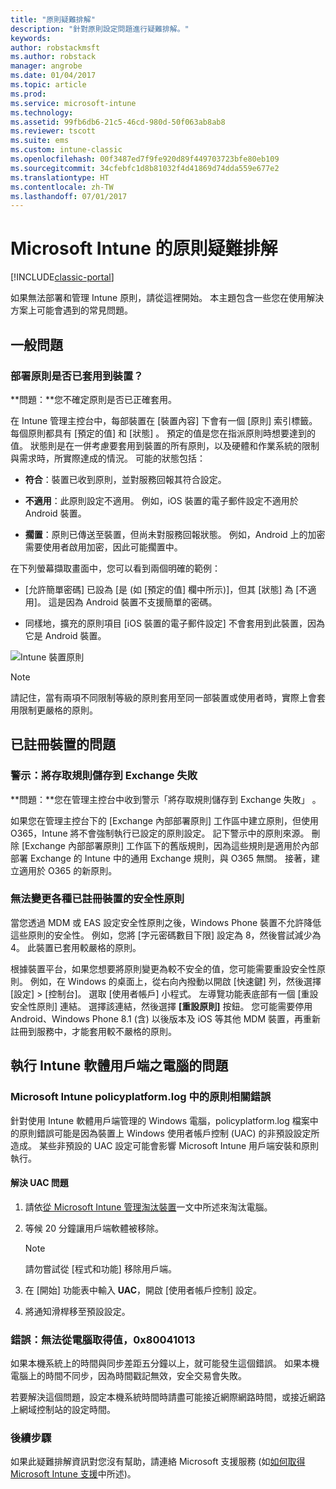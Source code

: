 ```yaml
---
title: "原則疑難排解"
description: "針對原則設定問題進行疑難排解。"
keywords: 
author: robstackmsft
ms.author: robstack
manager: angrobe
ms.date: 01/04/2017
ms.topic: article
ms.prod: 
ms.service: microsoft-intune
ms.technology: 
ms.assetid: 99fb6db6-21c5-46cd-980d-50f063ab8ab8
ms.reviewer: tscott
ms.suite: ems
ms.custom: intune-classic
ms.openlocfilehash: 00f3487ed7f9fe920d89f449703723bfe80eb109
ms.sourcegitcommit: 34cfebfc1d8b81032f4d41869d74dda559e677e2
ms.translationtype: HT
ms.contentlocale: zh-TW
ms.lasthandoff: 07/01/2017
---
```

# <a name="troubleshoot-policies-in-microsoft-intune"></a>Microsoft Intune 的原則疑難排解

[!INCLUDE[classic-portal](../includes/classic-portal.md)]

如果無法部署和管理 Intune 原則，請從這裡開始。 本主題包含一些您在使用解決方案上可能會遇到的常見問題。

## <a name="general-issues"></a>一般問題

### <a name="was-a-deployed-policy-applied-to-the-device"></a>部署原則是否已套用到裝置？
**問題：**您不確定原則是否已正確套用。

在 Intune 管理主控台中，每部裝置在 [裝置內容] 下會有一個 [原則] 索引標籤。 每個原則都具有 [預定的值]  和 [狀態] 。 預定的值是您在指派原則時想要達到的值。 狀態則是在一併考慮要套用到裝置的所有原則，以及硬體和作業系統的限制與需求時，所實際達成的情況。 可能的狀態包括：

-   **符合**：裝置已收到原則，並對服務回報其符合設定。

-   **不適用**：此原則設定不適用。 例如，iOS 裝置的電子郵件設定不適用於 Android 裝置。

-   **擱置**：原則已傳送至裝置，但尚未對服務回報狀態。 例如，Android 上的加密需要使用者啟用加密，因此可能擱置中。

在下列螢幕擷取畫面中，您可以看到兩個明確的範例：

-   [允許簡單密碼] 已設為 [是 (如 [預定的值] 欄中所示)]，但其 [狀態] 為 [不適用]。 這是因為 Android 裝置不支援簡單的密碼。

-   同樣地，擴充的原則項目 [iOS 裝置的電子郵件設定] 不會套用到此裝置，因為它是 Android 裝置。

![Intune 裝置原則](../media/Intune-Device-Policy-v.2.jpg)

> [!NOTE]
> 請記住，當有兩項不同限制等級的原則套用至同一部裝置或使用者時，實際上會套用限制更嚴格的原則。


## <a name="issues-with-enrolled-devices"></a>已註冊裝置的問題

### <a name="alert-saving-of-access-rules-to-exchange-has-failed"></a>警示：將存取規則儲存到 Exchange 失敗
**問題：**您在管理主控台中收到警示「將存取規則儲存到 Exchange 失敗」   。

如果您在管理主控台下的 [Exchange 內部部署原則] 工作區中建立原則，但使用 O365，Intune 將不會強制執行已設定的原則設定。 記下警示中的原則來源。  刪除 [Exchange 內部部署原則] 工作區下的舊版規則，因為這些規則是適用於內部部署 Exchange 的 Intune 中的通用 Exchange 規則，與 O365 無關。 接著，建立適用於 O365 的新原則。

### <a name="cannot-change-security-policy-for-various-enrolled-devices"></a>無法變更各種已註冊裝置的安全性原則
當您透過 MDM 或 EAS 設定安全性原則之後，Windows Phone 裝置不允許降低這些原則的安全性。 例如，您將 [字元密碼數目下限]  設定為 8，然後嘗試減少為 4。 此裝置已套用較嚴格的原則。

根據裝置平台，如果您想要將原則變更為較不安全的值，您可能需要重設安全性原則。
例如，在 Windows 的桌面上，從右向內撥動以開啟 [快速鍵] 列，然後選擇 [設定] &gt; [控制台]。  選取 [使用者帳戶]  小程式。
左導覽功能表底部有一個 [重設安全性原則]  連結。 選擇該連結，然後選擇 **[重設原則]** 按鈕。
您可能需要停用 Android、Windows Phone 8.1 (含) 以後版本及 iOS 等其他 MDM 裝置，再重新註冊到服務中，才能套用較不嚴格的原則。

## <a name="issues-with-pcs-that-run-the-intune-software-client"></a>執行 Intune 軟體用戶端之電腦的問題

### <a name="microsoft-intune-policy-related-errors-in-policyplatformlog"></a>Microsoft Intune policyplatform.log 中的原則相關錯誤
針對使用 Intune 軟體用戶端管理的 Windows 電腦，policyplatform.log 檔案中的原則錯誤可能是因為裝置上 Windows 使用者帳戶控制 (UAC) 的非預設設定所造成。 某些非預設的 UAC 設定可能會影響 Microsoft Intune 用戶端安裝和原則執行。

#### <a name="to-resolve-uac-issues"></a>解決 UAC 問題

1.  請依[從 Microsoft Intune 管理淘汰裝置](/intune-classic/deploy-use/retire-devices-from-microsoft-intune-management)一文中所述來淘汰電腦。

2.  等候 20 分鐘讓用戶端軟體被移除。

    > [!NOTE]
    > 請勿嘗試從 [程式和功能] 移除用戶端。

3.  在 [開始] 功能表中輸入 **UAC**，開啟 [使用者帳戶控制] 設定。

4.  將通知滑桿移至預設設定。

### <a name="error-cannot-obtain-the-value-from-the-computer-0x80041013"></a>錯誤：無法從電腦取得值，0x80041013
如果本機系統上的時間與同步差距五分鐘以上，就可能發生這個錯誤。 如果本機電腦上的時間不同步，因為時間戳記無效，安全交易會失敗。

若要解決這個問題，設定本機系統時間時請盡可能接近網際網路時間，或接近網路上網域控制站的設定時間。








### <a name="next-steps"></a>後續步驟
如果此疑難排解資訊對您沒有幫助，請連絡 Microsoft 支援服務 (如[如何取得 Microsoft Intune 支援](how-to-get-support-for-microsoft-intune.md)中所述)。

